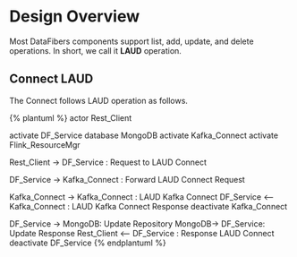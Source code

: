 # Design Overview
Most DataFibers components support list, add, update, and delete operations. In short, we call it **LAUD** operation.
## Connect LAUD
The Connect follows LAUD operation as follows.

{% plantuml %}
actor Rest_Client

activate DF_Service
database MongoDB
activate Kafka_Connect
activate Flink_ResourceMgr

Rest_Client -> DF_Service : Request to LAUD Connect

DF_Service -> Kafka_Connect : Forward LAUD Connect Request

Kafka_Connect -> Kafka_Connect : LAUD Kafka Connect
DF_Service <-- Kafka_Connect : LAUD Kafka Connect Response
deactivate Kafka_Connect

DF_Service  -> MongoDB: Update Repository
MongoDB-> DF_Service: Update Response
Rest_Client <-- DF_Service : Response LAUD Connect
deactivate DF_Service
{% endplantuml %}

